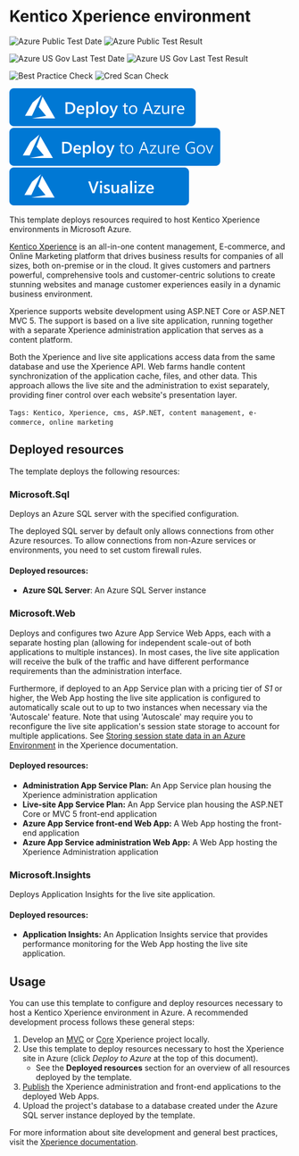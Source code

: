 # Kentico Xperience environment

![Azure Public Test Date](https://azurequickstartsservice.blob.core.windows.net/badges/application-workloads/kentico/kentico-xperience-environment/PublicLastTestDate.svg)
![Azure Public Test Result](https://azurequickstartsservice.blob.core.windows.net/badges/application-workloads/kentico/kentico-xperience-environment/PublicDeployment.svg)

![Azure US Gov Last Test Date](https://azurequickstartsservice.blob.core.windows.net/badges/application-workloads/kentico/kentico-xperience-environment/FairfaxLastTestDate.svg)
![Azure US Gov Last Test Result](https://azurequickstartsservice.blob.core.windows.net/badges/application-workloads/kentico/kentico-xperience-environment/FairfaxDeployment.svg)

![Best Practice Check](https://azurequickstartsservice.blob.core.windows.net/badges/application-workloads/kentico/kentico-xperience-environment/BestPracticeResult.svg)
![Cred Scan Check](https://azurequickstartsservice.blob.core.windows.net/badges/application-workloads/kentico/kentico-xperience-environment/CredScanResult.svg)

[![Deploy To Azure](https://raw.githubusercontent.com/Azure/azure-quickstart-templates/master/1-CONTRIBUTION-GUIDE/images/deploytoazure.svg?sanitize=true)](https://portal.azure.com/#create/Microsoft.Template/uri/https%3A%2F%2Fraw.githubusercontent.com%2FAzure%2Fazure-quickstart-templates%2Fmaster%2Fapplication-workloads%2Fkentico%2Fkentico-xperience-environment%2Fazuredeploy.json)
[![Deploy To Azure US Gov](https://raw.githubusercontent.com/Azure/azure-quickstart-templates/master/1-CONTRIBUTION-GUIDE/images/deploytoazuregov.svg?sanitize=true)](https://portal.azure.us/#create/Microsoft.Template/uri/https%3A%2F%2Fraw.githubusercontent.com%2FAzure%2Fazure-quickstart-templates%2Fmaster%2Fapplication-workloads%2Fkentico%2Fkentico-xperience-environment%2Fazuredeploy.json)
[![Visualize](https://raw.githubusercontent.com/Azure/azure-quickstart-templates/master/1-CONTRIBUTION-GUIDE/images/visualizebutton.svg?sanitize=true)](http://armviz.io/#/?load=https%3A%2F%2Fraw.githubusercontent.com%2FAzure%2Fazure-quickstart-templates%2Fmaster%2Fapplication-workloads%2Fkentico%2Fkentico-xperience-environment%2Fazuredeploy.json)


This template deploys resources required to host Kentico Xperience environments in Microsoft Azure.

[Kentico Xperience](https://xperience.io/) is an all-in-one content management, E-commerce, and Online Marketing platform that drives business results for companies of all sizes, both on-premise or in the cloud. It gives customers and partners powerful, comprehensive tools and customer-centric solutions to create stunning websites and manage customer experiences easily in a dynamic business environment.

Xperience supports website development using ASP.&#8203;NET Core or ASP.NET MVC 5. The support is based on a live site application, running together with a separate Xperience administration application that serves as a content platform.

Both the Xperience and live site applications access data from the same database and use the Xperience API. Web farms handle content synchronization of the application cache, files, and other data. This approach allows the live site and the administration to exist separately, providing finer control over each website's presentation layer.

`Tags: Kentico, Xperience, cms, ASP.NET, content management, e-commerce, online marketing`

## Deployed resources

The template deploys the following resources:

### Microsoft.Sql

Deploys an Azure SQL server with the specified configuration. 

The deployed SQL server by default only allows connections from other Azure resources. To allow connections from non-Azure services or environments, you need to set custom firewall rules.

#### Deployed resources:

+ **Azure SQL Server**: An Azure SQL Server instance

### Microsoft.&#8203;Web

Deploys and configures two Azure App Service Web Apps, each with a separate hosting plan (allowing for independent scale-out of both applications to multiple instances). In most cases, the live site application will receive the bulk of the traffic and have different performance requirements than the administration interface.

Furthermore, if deployed to an App Service plan with a pricing tier of *S1* or higher, the Web App hosting the live site application is configured to automatically scale out to up to two instances when necessary via the 'Autoscale' feature. Note that using 'Autoscale' may require you to reconfigure the live site application's session state storage to account for multiple applications. See [Storing session state data in an Azure Environment](https://devnet.kentico.com/CMSPages/DocLinkMapper.ashx?version=latest&link=azure_state_storing) in the Xperience documentation.

#### Deployed resources:

+ **Administration App Service Plan:** An App Service plan housing the Xperience administration application
+ **Live-site App Service Plan:** An App Service plan housing the ASP.NET Core or MVC 5 front-end application 
+ **Azure App Service front-end Web App:** A Web App hosting the front-end application
+ **Azure App Service administration Web App:** A Web App hosting the Xperience Administration application

### Microsoft.Insights

Deploys Application Insights for the live site application.

#### Deployed resources:

+ **Application Insights:** An Application Insights service that provides performance monitoring for the Web App hosting the live site application.

## Usage

You can use this template to configure and deploy resources necessary to host a Kentico Xperience environment in Azure. A recommended development process follows these general steps:

1. Develop an [MVC](https://devnet.kentico.com/CMSPages/DocLinkMapper.ashx?version=latest&link=mvc_development) or [Core](https://devnet.kentico.com/CMSPages/DocLinkMapper.ashx?version=latest&link=core_section_root) Xperience project locally.
2. Use this template to deploy resources necessary to host the Xperience site in Azure (click *Deploy to Azure* at the top of this document).
	- See the **Deployed resources** section for an overview of all resources deployed by the template.
3. [Publish](https://devnet.kentico.com/CMSPages/DocLinkMapper.ashx?version=latest&link=kentico_azure_webapps) the Xperience administration and front-end applications to the deployed Web Apps.
4. Upload the project's database to a database created under the Azure SQL server instance deployed by the template. 

For more information about site development and general best practices, visit the [Xperience documentation](https://docs.xperience.io/).
